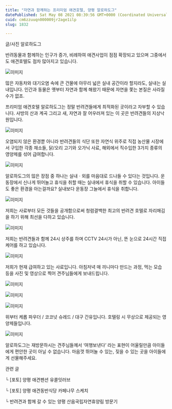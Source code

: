 ```yaml
---
title: "자연과 함께하는 프리미엄 애견호텔, 양평 알로하도그"
datePublished: Sat May 08 2021 08:39:56 GMT+0000 (Coordinated Universal Time)
cuid: cm6zzuuqn000009jr2age1ilp
slug: 1832

---
```



글/사진 알로하도그

반려동물과 함께하는 인구가 증가, 비례하여 애견사업이 점점 확장되고 있으며 그중에서도 애견호텔도 점차 많아지고 있습니다.

![이미지](https://cdn.hashnode.com/res/hashnode/image/upload/v1739248828793/da0ad697-1b1d-49ea-b0c2-2c8db4ecd85e.jpeg)

많은 자동차와 대기오염 속에 큰 건물에 아무리 넓은 실내 공간이라 할지라도, 실내는 실내입니다. 인간과 동물은 옛부터 자연과 함께 해왔기 때문에 자연을 쫓는 본질은 사라질 수가 없죠.

프리미엄 애견호텔 알로하도그는 정말 반려견들에게 최적화된 곳이라고 자부할 수 있습니다. 사방의 산과 계곡 그리고 새, 자연과 잘 어우러져 있는 이 곳은 반려견들의 지상낙원입니다.

![이미지](https://cdn.hashnode.com/res/hashnode/image/upload/v1739248830955/dbb32068-1700-4ec9-9684-da2995459e21.jpeg)

오염되지 않은 환경뿐 아니라 반려견들의 식단 또한 자연식 위주로 직접 농산물 시장에서 구입한 각종 채소들, 닭/오리 고기와 오가닉 사료, 해외에서 직수입한 3가지 종류의 영양제를 섞어 급여합니다.

![이미지](https://cdn.hashnode.com/res/hashnode/image/upload/v1739248832691/9c512b3c-f901-4274-98b4-f7d24cf05af3.jpeg)

알로하도그의 많은 장점 중 하나는 실내ㆍ외를 마음대로 드나들 수 있다는 것입니다. 운동장에서 신나게 뛰어놀고 휴식을 취할 때는 실내에서 휴식을 취할 수 있습니다. 아이들도 좋은 환경을 아는걸까요? 실내보다 운동장 그늘에서 휴식을 취합니다.

![이미지](https://cdn.hashnode.com/res/hashnode/image/upload/v1739248834427/134a8df8-b4fb-4b7a-89db-25127c862b95.jpeg)

저희는 사료부터 모든 것들을 공개함으로써 청렴결백한 최고의 반려견 호텔로 자리매김을 하기 위해 최선을 다하고 있습니다.

![이미지](https://cdn.hashnode.com/res/hashnode/image/upload/v1739248835987/bef3617f-14ff-4877-a870-a2525ac6dca7.jpeg)

저희는 반려견들과 함께 24시 상주를 하며 CCTV 24시가 아닌, 뜬 눈으로 24시간 직접 케어를 하고 있습니다.

![이미지](https://cdn.hashnode.com/res/hashnode/image/upload/v1739248837655/5b115414-8333-4658-be39-a732bd3e18c2.jpeg)

저희가 현재 급여하고 있는 사료입니다. 아침저녁 매 끼니마다 만드는 과정, 먹는 모습 등을 사진 및 영상으로 찍어 견주님들에게 보내드립니다.

![이미지](https://cdn.hashnode.com/res/hashnode/image/upload/v1739248839505/7b7eb4dc-75b5-4396-b923-1d3950b45f37.jpeg)

![이미지](https://cdn.hashnode.com/res/hashnode/image/upload/v1739248841210/7850b089-178f-49b5-a1ab-1b140d90e365.jpeg)

![이미지](https://cdn.hashnode.com/res/hashnode/image/upload/v1739248842867/b25d73cb-df9f-4719-9171-9ccdcd958961.jpeg)

위부터 케롭 파우더 / 코코넛 슈레드 / 대구 간유입니다. 호텔링 시 무상으로 제공되는 영양제들입니다.

![이미지](https://cdn.hashnode.com/res/hashnode/image/upload/v1739248844910/5bb77937-35b7-4d9e-860d-96aee49ffe2f.jpeg)

알로하도그는 재방문하시는 견주님들께서 ‘여행보낸다’ 라는 표현이 어울릴만큼 아이들에게 편안한 곳이 아닐 수 없습니다. 마음껏 뛰어놀 수 있는, 짖을 수 있는 곳을 아이들에게 선물해주세요.

관련 글

└ [포토] 양평 애견펜션 유콜잇러브

└ [포토] 양평 애견동반식당 카페나무 스케치

└ 반려견과 함께 갈 수 있는 양평 산음국립자연휴양림 방문기